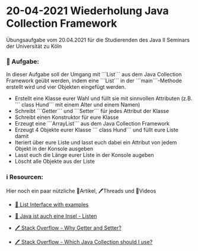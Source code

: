 # 20-04-2021 Wiederholung Java Collection Framework

Übungsaufgabe vom 20.04.2021 für die Studierenden des Java II Seminars der Universität zu Köln

### 📝 Aufgabe:

In dieser Aufgabe soll der Umgang mit ´´´List´´´ aus dem Java Collection Framework geübt werden, indem eine ´´´List´´´ in der ´´´main´´´-Methode erstellt wird und vier Objekten eingefügt werden.

- Erstellt eine Klasse eurer Wahl und füllt sie mit sinnvollen Attributen (z.B. ´´´ class Hund´´´ mit einem Alter und einem Namen)
- Schreibt ´´´Getter´´´ und ´´´Setter´´´ für jedes Attribut der Klasse
- Schreibt einen Konstruktor für eure Klasse
- Erzeugt eine ´´´ArrayList´´´ aus dem Java Collection Framework  
- Erzeugt 4 Objekte eurer Klasse ´´´ class Hund´´´ und füllt eure Liste damit
- Iteriert über eure Liste und lasst euch dabei ein Attribut von jedem Objekt in der Konsole ausgeben
- Lasst euch die Länge eurer Liste in der Konsole augeben
- Löscht alle Objekte aus der Liste

### ℹ️ Resourcen:
Hier noch ein paar nützliche 📃Artikel, 🖊️Threads und 🎥Videos

- [📃 List Interface with examples](https://www.geeksforgeeks.org/list-interface-java-examples/)

- [📃 Java ist auch eine Insel - Listen](http://openbook.rheinwerk-verlag.de/javainsel9/javainsel_13_003.htm#mjf4178c97cb04d7bdd4be130334579516)

- [🖊️ Stack Overflow - Why Getter and Setter?](https://stackoverflow.com/questions/1568091/why-use-getters-and-setters-accessors)

- [🖊️ Stack Overflow - Which Java Collection should I use?](https://stackoverflow.com/questions/21974361/which-java-collection-should-i-use)
